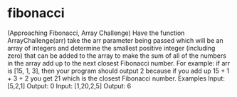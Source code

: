 # fibonacci
(Approaching Fibonacci, Array Challenge)
Have the function ArrayChallenge(arr) take the arr parameter being passed which will be an array of integers and determine the smallest positive integer (including zero) that can be added to the array to make the sum of all of the numbers in the array add up to the next closest Fibonacci number. For example: if arr is [15, 1, 3], then your program should output 2 because if you add up 15 + 1 + 3 + 2 you get 21 which is the closest Fibonacci number.
Examples
Input: [5,2,1]
Output: 0
Input: [1,20,2,5]
Output: 6
